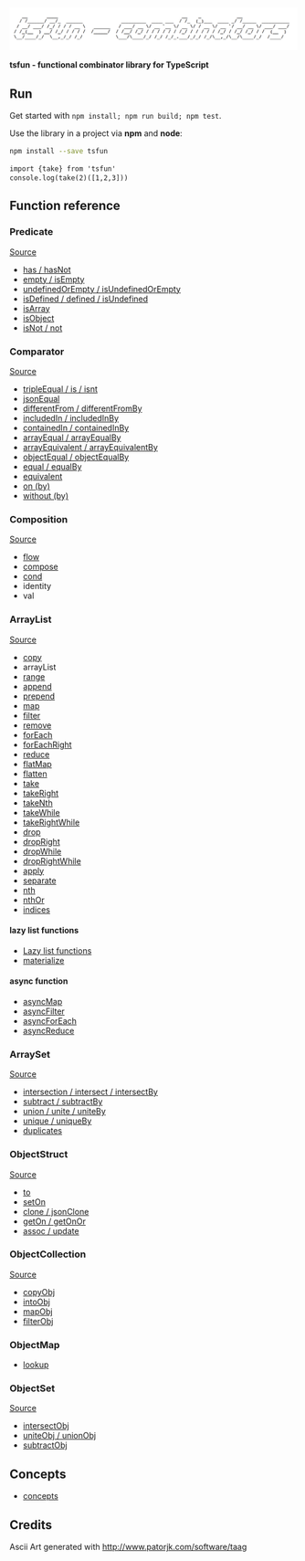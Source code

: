 ![alt](README_splash.png)                                            

**tsfun - functional combinator library for TypeScript**

## Run

Get started with `npm install; npm run build; npm test`.

Use the library in a project via **npm** and **node**:

```bash
npm install --save tsfun
```

```
import {take} from 'tsfun'
console.log(take(2)([1,2,3]))
```

## Function reference

### Predicate

[Source](src/predicate.ts)

* [has / hasNot](test/predicate/has.spec.ts) 
* [empty / isEmpty](test/predicate/is_empty.spec.ts)
* [undefinedOrEmpty / isUndefinedOrEmpty](test/predicate/is_undefined_or_empty.spec.ts)
* [isDefined / defined / isUndefined](test/predicate/is_defined.spec.ts)
* [isArray](test/predicate/is_array.spec.ts)
* [isObject](test/predicate/is_object.spec.ts)
* [isNot / not](test/predicate/is_not.spec.ts)

### Comparator

[Source](src/comparator.ts)

* [tripleEqual / is / isnt](test/comparator/triple_equal.spec.ts)
* [jsonEqual](test/comparator/json_equal.spec.ts)
* [differentFrom / differentFromBy](test/comparator/different_from.spec.ts)
* [includedIn / includedInBy](test/comparator/included_in.spec.ts)
* [containedIn / containedInBy](test/comparator/contained_in.spec.ts)
* [arrayEqual / arrayEqualBy](test/comparator/array_equal.spec.ts)
* [arrayEquivalent / arrayEquivalentBy](test/comparator/array_equivalent.spec.ts)
* [objectEqual / objectEqualBy](test/comparator/object_equal.spec.ts)
* [equal / equalBy](test/comparator/equal.spec.ts)
* [equivalent](test/comparator/equivalent.spec.ts)
* [on (by)](test/comparator/on.spec.ts)
* [without (by)](test/comparator/without.spec.ts)

### Composition

[Source](src/composition.ts)

* [flow](test/composition/flow.spec.ts)
* [compose](test/composition/compose.spec.ts)
* [cond](test/composition/cond.spec.ts)
* identity
* val

### ArrayList

[Source](src/arraylist.ts)

* [copy](test/arraylist/copy.spec.ts)
* arrayList
* [range](test/arraylist/range.spec.ts)
* [append](test/arraylist/append.spec.ts) 
* [prepend](test/arraylist/prepend.spec.ts) 
* [map](test/arraylist/map.spec.ts)
* [filter](test/arraylist/filter.spec.ts) 
* [remove](test/arraylist/remove.spec.ts)
* [forEach](test/arraylist/for_each.spec.ts)
* [forEachRight](test/arraylist/for_each_right.spec.ts) 
* [reduce](test/arraylist/reduce.spec.ts)
* [flatMap](test/arraylist/flat_map.spec.ts)
* [flatten](test/arraylist/flatten.spec.ts)
* [take](test/arraylist/take.spec.ts)
* [takeRight](test/arraylist/take_right.spec.ts)
* [takeNth](test/arraylist/take_nth.spec.ts)
* [takeWhile](test/arraylist/take_while.spec.ts)
* [takeRightWhile](test/arraylist/take_right_while.spec.ts)
* [drop](test/arraylist/drop.spec.ts)
* [dropRight](test/arraylist/drop_right.spec.ts)
* [dropWhile](test/arraylist/drop_while.spec.ts)
* [dropRightWhile](test/arraylist/drop_right_while.spec.ts)
* [apply](test/arraylist/apply.spec.ts) 
* [separate](test/arraylist/separate.spec.ts) 
* [nth](test/arraylist/nth.spec.ts)
* [nthOr](test/arraylist/nth_or.spec.ts)
* [indices](test/arraylist/indices.spec.ts)

#### lazy list functions

* [Lazy list functions](test/arraylist/lazyness.spec.ts)
* [materialize](test/arraylist/materialize.spec.ts)

#### async function

* [asyncMap](test/arraylist/async_map.spec.ts)
* [asyncFilter](test/arraylist/async_filter.spec.ts)
* [asyncForEach](test/arraylist/async_for_each.spec.ts)
* [asyncReduce](test/arraylist/async_reduce.spec.ts)

### ArraySet

[Source](src/arrayset.ts)

* [intersection / intersect / intersectBy](test/arrayset/intersect.spec.ts)
* [subtract / subtractBy](test/arrayset/subtract.spec.ts)
* [union / unite / uniteBy](test/arrayset/union.spec.ts)
* [unique / uniqueBy](test/arrayset/unique.spec.ts)
* [duplicates](test/arrayset/duplicates.spec.ts)

### ObjectStruct

[Source](src/objectstruct.ts)  

* [to](test/objectstruct/to.spec.ts)
* [setOn](test/objectstruct/set_on.spec.ts)
* [clone / jsonClone](test/objectstruct/clone.spec.ts)
* [getOn / getOnOr](test/objectstruct/get_on.spec.ts)
* [assoc / update](test/objectstruct/assoc_update.spec.ts)

### ObjectCollection

[Source](src/objectcoll.ts)

* [copyObj](test/objectcoll/copy_obj.spec.ts)
* [intoObj](test/objectcoll/into_obj.spec.ts)
* [mapObj](test/objectcoll/map_obj.spec.ts)
* [filterObj](test/objectcoll/filter_obj.spec.ts)

### ObjectMap

* [lookup](test/objectmap/lookup.spec.ts)

### ObjectSet

[Source](src/objectset.ts)

* [intersectObj](test/objectset/intersect_obj.spec.ts)
* [uniteObj / unionObj](test/objectset/unite_obj.spec.ts)
* [subtractObj](test/objectset/subtract_obj.spec.ts)


## Concepts

* [concepts](README_concepts.md)

## Credits 
 
Ascii Art generated with http://www.patorjk.com/software/taag









